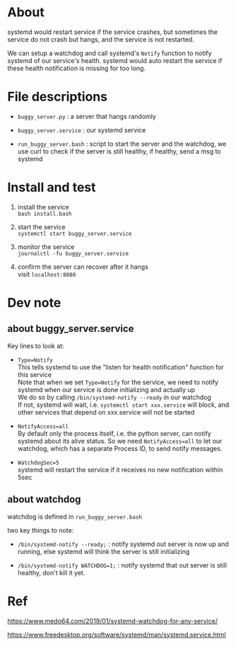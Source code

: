 # About

systemd would restart service if the service crashes, but sometimes the service do not crash but hangs, and the service is not restarted.

We can setup a watchdog and call systemd's `Notify` function to notify systemd of our service's health. systemd would auto restart the service if these health notification is missing for too long.


# File descriptions
- `buggy_server.py` : a server that hangs randomly

- `buggy_server.service` : our systemd service

- `run_buggy_server.bash` : script to start the server and the watchdog, we use curl to check if the server is still healthy, if healthy, send a msg to systemd

# Install and test

1. install the service\
`bash install.bash`

2. start the service\
`systemctl start buggy_server.service`

3. monitor the service\
`journalctl -fu buggy_server.service`

4. confirm the server can recover after it hangs\
visit `localhost:8080`

# Dev note 
## about buggy_server.service

Key lines to look at:

- `Type=Notify`\
This tells systemd to use the "listen for health notification" function for this service\
Note that when we set `Type=Notify` for the service, we need to notify systemd when our service is done initializing and actually up\
We do so by calling `/bin/systemd-notify --ready` in our watchdog\
If not, systemd will wait, i.e. `systemctl start xxx.service` will block, and other services that depend on xxx.service will not be started

- `NotifyAccess=all`\
By default only the process itself, i.e. the python server, can notify systemd about its alive status. So we need `NotifyAccess=all` to let our watchdog, which has a separate Process ID, to send notify messages.


- `WatchdogSec=5`\
systemd will restart the service if it receives no new notification within 5sec

## about watchdog
watchdog is defined in `run_buggy_server.bash`

two key things to note:
- `/bin/systemd-notify --ready;` : notify systemd out server is now up and running, else systemd will think the server is still initializing
            
- `/bin/systemd-notify WATCHDOG=1;` : notify systemd that out server is still healthy, don't kill it yet.

# Ref

https://www.medo64.com/2019/01/systemd-watchdog-for-any-service/

https://www.freedesktop.org/software/systemd/man/systemd.service.html
